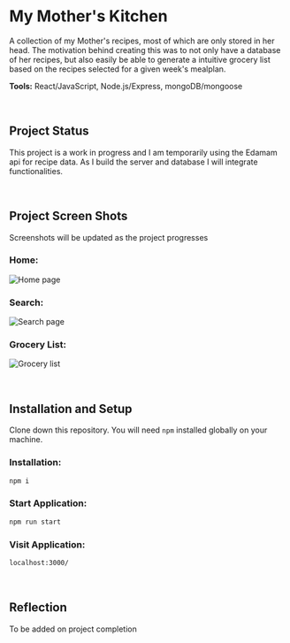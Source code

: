 # My Mother's Kitchen

A collection of my Mother's recipes, most of which are only stored in her head. The motivation behind creating this was to not only have a database of her recipes, but also easily be able to generate a intuitive grocery list based on the recipes selected for a given week's mealplan.

**Tools:** React/JavaScript, Node.js/Express, mongoDB/mongoose

<p>&nbsp;</p>

## Project Status

This project is a work in progress and I am temporarily using the Edamam api for recipe data. As I build the server and database I will integrate functionalities.

<p>&nbsp;</p>

## Project Screen Shots

Screenshots will be updated as the project progresses

### Home:

![Home page](https://i.imgur.com/DZpDOqp.png)

### Search:

![Search page](https://i.imgur.com/f0LpvzY.png)

### Grocery List:

![Grocery list](https://i.imgur.com/m4FUQud.png)

<p>&nbsp;</p>

## Installation and Setup

Clone down this repository. You will need `npm` installed globally on your machine.

### Installation:

```sh
npm i
```

### Start Application:

```sh
npm run start
```

### Visit Application:

```sh
localhost:3000/
```

<p>&nbsp;</p>

## Reflection

To be added on project completion
